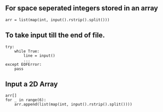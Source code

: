 ## For space seperated integers stored in an array

```
arr = list(map(int, input().rstrip().split())) 
````

## To take input till the end of file.

```
try:
    while True:
        line = input()
        ...
except EOFError:
    pass
```

## Input a 2D Array

```
arr[]
for _ in range(6):
    arr.append(list(map(int, input().rstrip().split())))
```